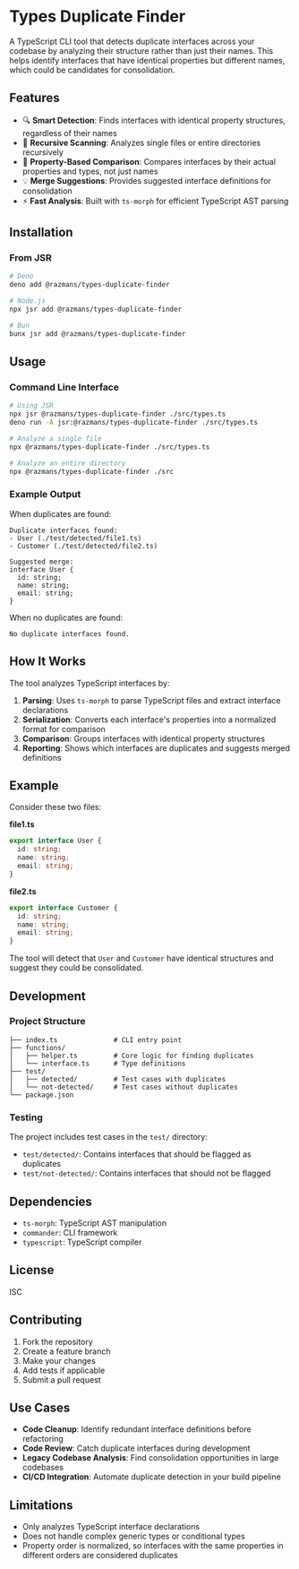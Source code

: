# Types Duplicate Finder

A TypeScript CLI tool that detects duplicate interfaces across your codebase by analyzing their structure rather than just their names. This helps identify interfaces that have identical properties but different names, which could be candidates for consolidation.

## Features

- 🔍 **Smart Detection**: Finds interfaces with identical property structures, regardless of their names
- 📁 **Recursive Scanning**: Analyzes single files or entire directories recursively
- 🎯 **Property-Based Comparison**: Compares interfaces by their actual properties and types, not just names
- 💡 **Merge Suggestions**: Provides suggested interface definitions for consolidation
- ⚡ **Fast Analysis**: Built with `ts-morph` for efficient TypeScript AST parsing

## Installation

### From JSR

```bash
# Deno
deno add @razmans/types-duplicate-finder

# Node.js
npx jsr add @razmans/types-duplicate-finder

# Bun
bunx jsr add @razmans/types-duplicate-finder
```

## Usage

### Command Line Interface

```bash
# Using JSR
npx jsr @razmans/types-duplicate-finder ./src/types.ts
deno run -A jsr:@razmans/types-duplicate-finder ./src/types.ts

# Analyze a single file
npx @razmans/types-duplicate-finder ./src/types.ts

# Analyze an entire directory
npx @razmans/types-duplicate-finder ./src
```

### Example Output

When duplicates are found:

```
Duplicate interfaces found:
- User (./test/detected/file1.ts)
- Customer (./test/detected/file2.ts)

Suggested merge:
interface User {
  id: string;
  name: string;
  email: string;
}
```

When no duplicates are found:

```
No duplicate interfaces found.
```

## How It Works

The tool analyzes TypeScript interfaces by:

1. **Parsing**: Uses `ts-morph` to parse TypeScript files and extract interface declarations
2. **Serialization**: Converts each interface's properties into a normalized format for comparison
3. **Comparison**: Groups interfaces with identical property structures
4. **Reporting**: Shows which interfaces are duplicates and suggests merged definitions

## Example

Consider these two files:

**file1.ts**
```typescript
export interface User {
  id: string;
  name: string;
  email: string;
}
```

**file2.ts**
```typescript
export interface Customer {
  id: string;
  name: string;
  email: string;
}
```

The tool will detect that `User` and `Customer` have identical structures and suggest they could be consolidated.

## Development

### Project Structure

```
├── index.ts              # CLI entry point
├── functions/
│   ├── helper.ts         # Core logic for finding duplicates
│   └── interface.ts      # Type definitions
├── test/
│   ├── detected/         # Test cases with duplicates
│   └── not-detected/     # Test cases without duplicates
└── package.json
```


### Testing

The project includes test cases in the `test/` directory:

- `test/detected/`: Contains interfaces that should be flagged as duplicates
- `test/not-detected/`: Contains interfaces that should not be flagged

## Dependencies

- `ts-morph`: TypeScript AST manipulation
- `commander`: CLI framework
- `typescript`: TypeScript compiler

## License

ISC

## Contributing

1. Fork the repository
2. Create a feature branch
3. Make your changes
4. Add tests if applicable
5. Submit a pull request

## Use Cases

- **Code Cleanup**: Identify redundant interface definitions before refactoring
- **Code Review**: Catch duplicate interfaces during development
- **Legacy Codebase Analysis**: Find consolidation opportunities in large codebases
- **CI/CD Integration**: Automate duplicate detection in your build pipeline

## Limitations

- Only analyzes TypeScript interface declarations
- Does not handle complex generic types or conditional types
- Property order is normalized, so interfaces with the same properties in different orders are considered duplicates
